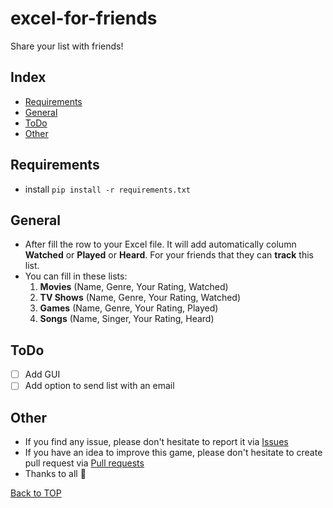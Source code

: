 # excel-for-friends

Share your list with friends!

## Index

- [Requirements](#requirements)
- [General](#general)
- [ToDo](#todo)
- [Other](#other)

## Requirements

* install
  ``
  pip install -r requirements.txt
  ``

## General

* After fill the row to your Excel file. It will add automatically column **Watched** or **Played** or **Heard**. For
  your friends that they can **track** this list.
* You can fill in these lists:
    1) **Movies** (Name, Genre, Your Rating, Watched)
    2) **TV Shows** (Name, Genre, Your Rating, Watched)
    3) **Games** (Name, Genre, Your Rating, Played)
    4) **Songs** (Name, Singer, Your Rating, Heard)

## ToDo

- [ ] Add GUI
- [ ] Add option to send list with an email

## Other

* If you find any issue, please don't hesitate to report it
  via [Issues](https://github.com/Fearplay/excel-for-friends/issues)
* If you have an idea to improve this game, please don't hesitate to create pull request
  via [Pull requests](https://github.com/Fearplay/excel-for-friends/pulls)
* Thanks to all :green_heart:

[Back to TOP](#excel-for-friends)